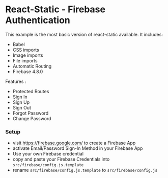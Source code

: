 # React-Static - Firebase Authentication

This example is the most basic version of react-static available. It includes:
- Babel
- CSS imports
- Image imports
- File imports
- Automatic Routing
- Firebase 4.8.0

Features :
- Protected Routes
- Sign In
- Sign Up
- Sign Out
- Forgot Password
- Change Password

### Setup
- visit https://firebase.google.com/ to create a Firebase App
- activate Email/Password Sign-In Method in your Firebase App
- Use your own Firebase credential
- copy and paste your Firebase Credentials into `src/firebase/config.js.template`
- rename `src/firebase/config.js.template` to `src/firebase/config.js`

